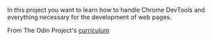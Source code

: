 In this project you want to learn how to handle Chrome DevTools and everything necessary for the development of web pages.

From The Odin Project's [curriculum](http://www.theodinproject.com/courses/web-development-101/lessons/html-css)